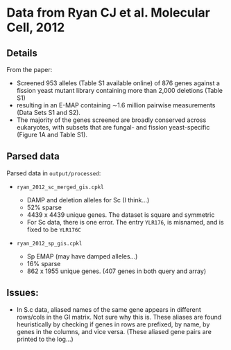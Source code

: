 # Data from Ryan CJ et al. Molecular Cell, 2012


## Details
From the paper:
- Screened 953 alleles (Table S1 available online) of 876 genes against a fission yeast mutant library containing more than 2,000 deletions (Table S1)
- resulting in an E-MAP containing ∼1.6 million pairwise measurements (Data Sets S1 and S2). 
- The majority of the genes screened are broadly conserved across eukaryotes, with subsets that are fungal- and fission yeast-specific (Figure 1A and Table S1).

## Parsed data
Parsed data in `output/processed`:
- `ryan_2012_sc_merged_gis.cpkl`
    - DAMP and deletion alleles for Sc (I think...)
    - 52% sparse
    - 4439 x 4439 unique genes. The dataset is square and symmetric
    - For Sc data, there is one error. The entry `YLR176`, is misnamed, and is fixed to be `YLR176C`

- `ryan_2012_sp_gis.cpkl`
    - Sp EMAP (may have damped alleles...) 
    - 16% sparse
    - 862 x 1955 unique genes. (407 genes in both query and array)

## Issues:
- In S.c data, aliased names of the same gene appears in different rows/cols in the GI matrix. Not sure why this is. These aliases are found heuristically by checking if genes in rows are prefixed, by name, by genes in the columns, and vice versa. (These aliased gene pairs are printed to the log...)